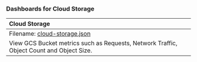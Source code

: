 ### Dashboards for Cloud Storage

|Cloud Storage|
|:------------------|
|Filename: [cloud-storage.json](cloud-storage.json)|
|View GCS Bucket metrics such as Requests, Network Traffic, Object Count and Object Size.|
